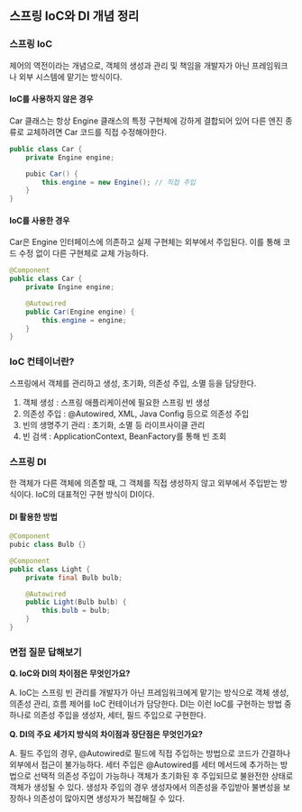 ## 스프링 IoC와 DI 개념 정리

### 스프링 IoC

제어의 역전이라는 개념으로, 객체의 생성과 관리 및 책임을 개발자가 아닌 프레임워크나 외부 시스템에 맡기는 방식이다.

#### IoC를 사용하지 않은 경우

Car 클래스는 항상 Engine 클래스의 특정 구현체에 강하게 결합되어 있어 다른 엔진 종류로 교체하려면 Car 코드를 직접 수정해야한다.

```java
public class Car {
    private Engine engine;

    pubic Car() {
        this.engine = new Engine(); // 직접 주입
    }
}
```

#### IoC를 사용한 경우

Car은 Engine 인터페이스에 의존하고 실제 구현체는 외부에서 주입된다. 이를 통해 코드 수정 없이 다른 구현체로 교체 가능하다.

```java
@Component
public class Car {
    private Engine engine;

    @Autowired
    public Car(Engine engine) {
        this.engine = engine;
    }
}
```

### IoC 컨테이너란?

스프링에서 객체를 관리하고 생성, 초기화, 의존성 주입, 소멸 등을 담당한다.

1. 객체 생성 : 스프링 애플리케이션에 필요한 스프링 빈 생성
2. 의존성 주입 : @Autowired, XML, Java Config 등으로 의존성 주입
3. 빈의 생명주기 관리 : 초기화, 소멸 등 라이프사이클 관리
4. 빈 검색 : ApplicationContext, BeanFactory를 통해 빈 조회

### 스프링 DI

한 객체가 다른 객체에 의존할 때, 그 객체를 직접 생성하지 않고 외부에서 주입받는 방식이다.
IoC의 대표적인 구현 방식이 DI이다.

#### DI 활용한 방법

```java
@Component
pubic class Bulb {}

@Component
public class Light {
    private final Bulb bulb;

    @Autowired
    public Light(Bulb bulb) {
        this.bulb = bulb;
    }
}
```

### 면접 질문 답해보기

**Q. IoC와 DI의 차이점은 무엇인가요?**

A. IoC는 스프링 빈 관리를 개발자가 아닌 프레임워크에게 맡기는 방식으로 객체 생성, 의존성 관리, 흐름 제어를 IoC 컨테이너가 담당한다. DI는 이런 IoC를 구현하는 방법 중 하나로 의존성 주입을 생성자, 세터, 필드 주입으로 구현한다.

**Q. DI의 주요 세가지 방식의 차이점과 장단점은 무엇인가요?**

A. 필드 주입의 경우, @Autowired로 필드에 직접 주입하는 방법으로 코드가 간결하나 외부에서 접근이 불가능하다. 세터 주입은 @Autowired를 세터 메서드에 추가하는 방법으로 선택적 의존성 주입이 가능하나 객체가 초기화된 후 주입되므로 불완전한 상태로 객체가 생성될 수 있다. 생성자 주입의 경우 생성자에서 의존성을 주입받아 불변성을 보장하나 의존성이 많아지면 생성자가 복잡해질 수 있다.
